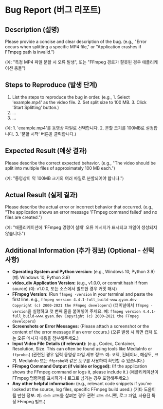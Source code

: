 # Bug Report (버그 리포트)

## Description (설명)

Please provide a concise and clear description of the bug.
(e.g., "Error occurs when splitting a specific MP4 file," or "Application crashes if FFmpeg path is invalid.")

(예: "특정 MP4 파일 분할 시 오류 발생", 또는 "FFmpeg 경로가 잘못된 경우 애플리케이션 충돌")

## Steps to Reproduce (발생 단계)

1.  List the steps to reproduce the bug in order.
    (e.g., 1. Select 'example.mp4' as the video file. 2. Set split size to 100 MB. 3. Click 'Start Splitting' button.)
2.  ...
3.  ...

(예: 1. 'example.mp4'를 동영상 파일로 선택합니다. 2. 분할 크기를 100MB로 설정합니다. 3. '분할 시작' 버튼을 클릭합니다.)

## Expected Result (예상 결과)

Please describe the correct expected behavior.
(e.g., "The video should be split into multiple files of approximately 100 MB each.")

(예: "동영상이 약 100MB 크기의 여러 파일로 분할되어야 합니다.")

## Actual Result (실제 결과)

Please describe the actual error or incorrect behavior that occurred.
(e.g., "The application shows an error message 'FFmpeg command failed' and no files are created.")

(예: "애플리케이션에 'FFmpeg 명령어 실패' 오류 메시지가 표시되고 파일이 생성되지 않습니다.")

## Additional Information (추가 정보) (Optional - 선택 사항)

* **Operating System and Python version:** (e.g., Windows 10, Python 3.9)
    (예: Windows 10, Python 3.9)
* **video_div Application Version:** (e.g., v1.0.0, or commit hash if from source)
    (예: v1.0.0, 또는 소스에서 빌드한 경우 커밋 해시)
* **FFmpeg Version:** (Run `ffmpeg -version` in your terminal and paste the first line. e.g., `ffmpeg version 4.4.1-full_build-www.gyan.dev Copyright (c) 2000-2021 the FFmpeg developers`)
    (터미널에서 `ffmpeg -version`을 실행하고 첫 번째 줄을 붙여넣어 주세요. 예: `ffmpeg version 4.4.1-full_build-www.gyan.dev Copyright (c) 2000-2021 the FFmpeg developers`)
* **Screenshots or Error Messages:** (Please attach a screenshot or the content of the error message if an error occurs.)
    (오류 발생 시 화면 캡처 또는 오류 메시지 내용을 첨부해주세요.)
* **Input Video File Details (if relevant):** (e.g., Codec, Container, Resolution, Size. This can often be found using tools like MediaInfo or `ffprobe`.)
    (관련된 경우 입력 동영상 파일 세부 정보: 예: 코덱, 컨테이너, 해상도, 크기. MediaInfo 또는 `ffprobe`와 같은 도구를 사용하여 확인할 수 있습니다.)
* **FFmpeg Command Output (if visible or logged):** (If the application shows the FFmpeg command or logs it, please include it.)
    (애플리케이션이 FFmpeg 명령어를 표시하거나 로그로 남기는 경우 포함해주세요.)
* **Any other helpful information:** (e.g., relevant code snippets if you've looked at the source, log files, specific FFmpeg build used.)
    (기타 도움이 될 만한 정보: 예: 소스 코드를 살펴본 경우 관련 코드 스니펫, 로그 파일, 사용된 특정 FFmpeg 빌드.)
